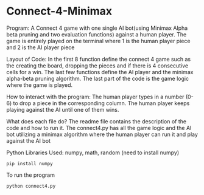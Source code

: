 # Connect-4-Minimax
Program:
A Connect 4 game with one single AI bot(using Minimax Alpha beta pruning and two evaluation functions) against a human player. The game is entirely played on the terminal where 1 is the human player piece and 2 is the AI player piece

Layout of Code:
In the first 8 function define the connect 4 game such as the creating the board, dropping the pieces and if there is 4 consecutive cells for a win. The last few functions define the AI player and the minimax alpha-beta pruning algorithm. The last part of the code is the game logic where the game is played.

How to interact with the program:
The human player types in a number (0-6) to drop a piece in the corresponding column. The human player keeps playing against the AI until one of them wins.

What does each file do?
The readme file contains the description of the code and how to run it. The connect4.py has all the game logic and the AI bot utilizing a minimax algorithm where the human player can run it and play against the AI bot

Python Libraries Used: numpy, math, random (need to install numpy)
```
pip install numpy
```
To run the program
```
python connect4.py
```
